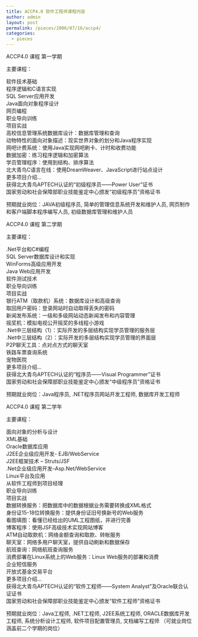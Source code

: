 ```yaml
---
title: ACCP4.0 软件工程师课程内容
author: admin
layout: post
permalink: /pieces/2006/07/16/accp4/
categories:
  - pieces
---
```

ACCP4.0 课程 第一学期 

主要课程： 

软件技术基础  
程序逻辑和C语言实现  
SQL Server应用开发  
Java面向对象程序设计  
网页编程  
职业导向训练  
项目实战  
高校信息管理系统数据库设计：数据库管理和查询  
动物特性的面向对象描述：现实世界对象的划分和Java程序实现  
网吧计费系统：使用Java实现网吧刷卡、计时和收费功能  
数据加密：练习程序逻辑和加密算法  
学员管理程序：使用到结构、排序算法  
北大青鸟C语言在线：使用DreamWeaver、JavaScript进行站点设计  
更多项目介绍&#8230;  
获得北大青鸟APTECH认证的“初级程序员——Power User”证书  
国家劳动和社会保障部职业技能鉴定中心颁发“初级程序员”资格证书 

预期就业岗位：JAVA初级程序员, 简单的管理信息系统开发和维护人员, 网页制作和客户端脚本程序编写人员, 初级数据库管理和维护人员 

ACCP4.0 课程 第二学期 

主要课程： 

.Net平台和C#编程  
SQL Server数据库设计和实现  
WinForms高级应用开发  
Java Web应用开发  
软件测试技术  
职业导向训练  
项目实战  
银行ATM（取款机）系统：数据库设计和高级查询  
取回用户密码：登录网站时自动取得丢失的密码  
新闻发布系统：一级和多级网站动态新闻发布和内容管理  
摇奖机：模拟电视公开摇奖的多线程小游戏  
.Net中三层结构（1）：实际开发的多层结构实现学员管理的服务层  
.Net中三层结构（2）：实际开发的多层结构实现学员管理的界面层  
P2P聊天工具：点对点方式的聊天室  
铁路车票查询系统  
宠物医院  
更多项目介绍&#8230;  
获得北大青鸟APTECH认证的“程序员——Visual Programmer”证书  
国家劳动和社会保障部职业技能鉴定中心颁发“中级程序员”资格证书 

预期就业岗位：Java程序员, .NET程序员网站开发工程师, 数据库开发工程师 

ACCP4.0 课程 第二学年 

主要课程： 

面向对象的分析与设计  
XML基础  
Oracle数据库应用  
J2EE企业级应用开发- EJB/WebService  
J2EE框架技术 – Struts/JSF  
.Net企业级应用开发–Asp.Net/WebService  
Linux平台及应用  
从软件工程师到项目经理  
职业导向训练  
项目实战  
数据转换服务：把数据库中的数据根据业务需要转换成XML格式  
身份证15-18位转换服务：提供身份证旧号换新号的Web服务  
看图填图：看懂已经给出的UML工程图纸，并进行完善  
博客程序：使用JSF高级技术实现网站博客  
ATM自动取款机：网络金额查询和取款、转帐服务  
聊天室：网络多用户聊天室，提供自动刷新和数据保存  
航班查询：网络航班查询服务  
消费部署在Linux系统上的Web服务：Linux Web服务的部署和消费  
企业短信服务  
开放式基金交易平台  
更多项目介绍&#8230;  
获得北大青鸟APTECH认证的“软件工程师——System Analyst”及Oracle联合认证证书  
国家劳动和社会保障部职业技能鉴定中心颁发“软件工程师”资格证书 

预期就业岗位：Java工程师, .NET工程师, J2EE系统工程师, ORACLE数据库开发工程师, 系统分析设计工程师, 软件项目配置管理员, 文档编写工程师 （可就业岗位涵盖前二个学期的岗位）